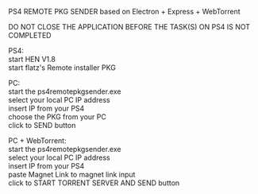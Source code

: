 PS4 REMOTE PKG SENDER
based on Electron + Express + WebTorrent

DO NOT CLOSE THE APPLICATION BEFORE THE TASK(S) ON PS4 IS NOT COMPLETED
 
PS4:  
start HEN V1.8  
start flatz's Remote installer PKG  
  
PC:  
start the ps4remotepkgsender.exe  
select your local PC IP address  
insert IP from your PS4  
choose the PKG from your PC  
click to SEND button  
  
PC + WebTorrent:  
start the ps4remotepkgsender.exe  
select your local PC IP address  
insert IP from your PS4  
paste Magnet Link to magnet link input  
click to START TORRENT SERVER AND SEND button  

